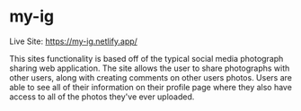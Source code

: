 # my-ig

Live Site: https://my-ig.netlify.app/

This sites functionality is based off of the typical social media photograph sharing web application. The site allows the user to share photographs with other users, along with creating comments on other users photos. Users are able to see all of their information on their profile page where they also have access to all of the photos they've ever uploaded.

